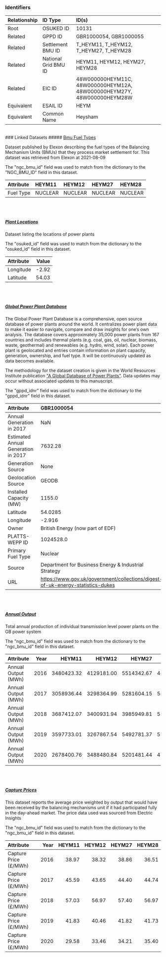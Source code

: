 ### Identifiers

| Relationship   | ID Type              | ID(s)                                                                  |
|:---------------|:---------------------|:-----------------------------------------------------------------------|
| Root           | OSUKED ID            | 10131                                                                  |
| Related        | GPPD ID              | GBR1000054, GBR1000055                                                 |
| Related        | Settlement BMU ID    | T_HEYM11, T_HEYM12, T_HEYM27, T_HEYM28                                 |
| Related        | National Grid BMU ID | HEYM11, HEYM12, HEYM27, HEYM28                                         |
| Related        | EIC ID               | 48W000000HEYM11C, 48W000000HEYM12A, 48W000000HEYM27Y, 48W000000HEYM28W |
| Equivalent     | ESAIL ID             | HEYM                                                                   |
| Equivalent     | Common Name          | Heysham                                                                |

<br>
### Linked Datasets
##### <a href="https://raw.githubusercontent.com/OSUKED/Dictionary-Datasets/main/datasets/bmu-fuel-types/datapackage.json">Bmu Fuel Types</a>

Dataset published by Elexon describing the fuel types of the Balancing Mechanism Units (BMUs) that they process market settlement for. This dataset was retrieved from Elexon at 2021-08-09

The "ngc_bmu_id" field was used to match from the dictionary to the "NGC_BMU_ID" field in this dataset.

| Attribute   | HEYM11   | HEYM12   | HEYM27   | HEYM28   |
|:------------|:---------|:---------|:---------|:---------|
| Fuel Type   | NUCLEAR  | NUCLEAR  | NUCLEAR  | NUCLEAR  |

<br><br>
##### <a href="https://raw.githubusercontent.com/OSUKED/Dictionary-Datasets/main/datasets/plant-locations/datapackage.json">Plant Locations</a>

Dataset listing the locations of power plants

The "osuked_id" field was used to match from the dictionary to the "osuked_id" field in this dataset.

| Attribute   |   Value |
|:------------|--------:|
| Longitude   |   -2.92 |
| Latitude    |   54.03 |

<br><br>
##### <a href="https://raw.githubusercontent.com/OSUKED/Dictionary-Datasets/main/datasets/global-power-plant-database/datapackage.json">Global Power Plant Database</a>

The Global Power Plant Database is a comprehensive, open source database of power plants around the world. It centralizes power plant data to make it easier to navigate, compare and draw insights for one’s own analysis. The database covers approximately 35,000 power plants from 167 countries and includes thermal plants (e.g. coal, gas, oil, nuclear, biomass, waste, geothermal) and renewables (e.g. hydro, wind, solar). Each power plant is geolocated and entries contain information on plant capacity, generation, ownership, and fuel type. It will be continuously updated as data becomes available. 

The methodology for the dataset creation is given in the World Resources Institute publication ["A Global Database of Power Plants"](https://www.wri.org/research/global-database-power-plants). Data updates may occur without associated updates to this manuscript.

The "gppd_idnr" field was used to match from the dictionary to the "gppd_idnr" field in this dataset.

| Attribute                           | GBR1000054                                                                     | GBR1000055                                                                     |
|:------------------------------------|:-------------------------------------------------------------------------------|:-------------------------------------------------------------------------------|
| Annual Generation in 2017           | NaN                                                                            | 10498.819                                                                      |
| Estimated Annual Generation in 2017 | 7632.28                                                                        | 8127.89                                                                        |
| Generation Source                   | None                                                                           | JRC-PPDB-OPEN                                                                  |
| Geolocation Source                  | GEODB                                                                          | GEODB                                                                          |
| Installed Capacity (MW)             | 1155.0                                                                         | 1230.0                                                                         |
| Latitude                            | 54.0285                                                                        | 54.0285                                                                        |
| Longitude                           | -2.916                                                                         | -2.916                                                                         |
| Owner                               | British Energy (now part of EDF)                                               | British Energy (now part of EDF)                                               |
| PLATTS-WEPP ID                      | 1024528.0                                                                      | 1043124.0                                                                      |
| Primary Fuel Type                   | Nuclear                                                                        | Nuclear                                                                        |
| Source                              | Department for Business Energy & Industrial Strategy                           | Department for Business Energy & Industrial Strategy                           |
| URL                                 | https://www.gov.uk/government/collections/digest-of-uk-energy-statistics-dukes | https://www.gov.uk/government/collections/digest-of-uk-energy-statistics-dukes |

<br><br>
##### <a href="https://raw.githubusercontent.com/OSUKED/Dictionary-Datasets/main/datasets/annual-output/datapackage.json">Annual Output</a>

Total annual production of individual transmission level power plants on the GB power system

The "ngc_bmu_id" field was used to match from the dictionary to the "ngc_bmu_id" field in this dataset.

| Attribute           |   Year |     HEYM11 |     HEYM12 |     HEYM27 |     HEYM28 |
|:--------------------|-------:|-----------:|-----------:|-----------:|-----------:|
| Annual Output (MWh) |   2016 | 3480423.32 | 4129181.00 | 5514342.67 | 4498838.44 |
| Annual Output (MWh) |   2017 | 3058936.44 | 3298364.99 | 5281604.15 | 5427790.74 |
| Annual Output (MWh) |   2018 | 3687412.07 | 3400931.94 | 3985949.81 | 5136322.86 |
| Annual Output (MWh) |   2019 | 3597733.01 | 3267867.54 | 5492781.37 | 5225327.81 |
| Annual Output (MWh) |   2020 | 2678400.76 | 3488480.84 | 5201481.44 | 4160665.54 |

<br><br>
##### <a href="https://raw.githubusercontent.com/OSUKED/Dictionary-Datasets/main/datasets/capture-prices/datapackage.json">Capture Prices</a>

This dataset reports the average price weighted by output that would have been received by the balancing mechanisms unit if it had participated fully in the day-ahead market. The price data used was sourced from Electric Insights

The "ngc_bmu_id" field was used to match from the dictionary to the "ngc_bmu_id" field in this dataset.

| Attribute             |   Year |   HEYM11 |   HEYM12 |   HEYM27 |   HEYM28 |
|:----------------------|-------:|---------:|---------:|---------:|---------:|
| Capture Price (£/MWh) |   2016 |    38.97 |    38.32 |    38.86 |    36.51 |
| Capture Price (£/MWh) |   2017 |    45.59 |    43.65 |    44.40 |    44.74 |
| Capture Price (£/MWh) |   2018 |    57.03 |    56.97 |    57.40 |    56.97 |
| Capture Price (£/MWh) |   2019 |    41.83 |    40.46 |    41.82 |    41.73 |
| Capture Price (£/MWh) |   2020 |    29.58 |    33.46 |    34.21 |    35.40 |
